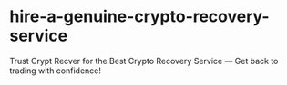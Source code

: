 # hire-a-genuine-crypto-recovery-service
Trust Crypt Recver for the Best Crypto Recovery Service — Get back to trading with confidence!

